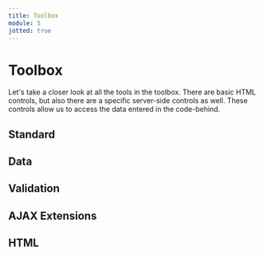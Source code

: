 ```yaml
---
title: Toolbox
module: 5
jotted: true
---
```


# Toolbox

Let's take a closer look at all the tools in the toolbox.  There are basic HTML controls, but also there are a specific server-side controls as well.  These controls allow us to access the data entered in the code-behind.

## Standard

## Data

## Validation

## AJAX Extensions

## HTML